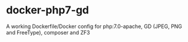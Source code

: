 # docker-php7-gd
A working Dockerfile/Docker config for php:7.0-apache, GD (JPEG, PNG and FreeType), composer and ZF3
